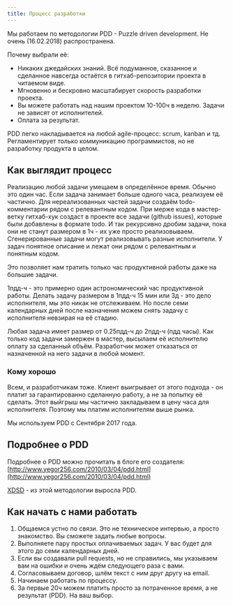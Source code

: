 ```yaml
---
title: Процесс разработки
---
```


Мы работаем по методологии PDD - Puzzle driven development. Не очень (16.02.2018) распространена.

Почему выбрали её:

- Никаких джедайских знаний. Всё подуманное, сказанное и сделанное навсегда остаётся в гитхаб-репозитории проекта в читаемом виде.
- Мгновенно и бескровно масштабирует скорость разработки проекта.
- Вы можете работать над нашим проектом 10-100ч в неделю. Задачи не зависят от исполнителей.
- Оплата за результат.

PDD легко накладывается на любой agile-процесс: scrum, kanban и тд.
Регламентирует только коммуникацию программистов, но не разработку продукта в целом.

## Как выглядит процесс
Реализацию любой задачи умещаем в определённое время. Обычно это один час.
Если задача занимает больше одного часа, реализуем её частично.
Для нереализованных частей задачи создаём todo-комментарии рядом с релевантным кодом.
При мерже кода в мастер-ветку гитхаб-хук создаст в проекте все задачи (github issues), которые были добавлены в формате todo.
И так рекурсивно дробим задачи, пока они не станут размером в 1ч - их уже просто реализовываем.
Сгенерированные задачи могут реализовывать разные исполнители.
У задач понятное описание и лежат они рядом с релевантным и понятным кодом.

Это позволяет нам тратить только час продуктивной работы даже на большие задачи.

1пдд-ч - это примерно один астрономический час продуктивной работы.
Делать задачу размером в 1пдд-ч 15 мин или 3д - это дело исполнителя, мы это никак не отслеживаем.
Но после семи календарных дней после назначения можем снять задачу с исполнителя невзирая на её стадию.

Любая задача имеет размер от 0.25пдд-ч до 2пдд-ч (пдд часы).
Как только код задачи замержен в мастер, высылаем её исполнителю оплату за сделанный объём.
Разработчик может отказаться от назначенной на него задачи в любой момент.


### Кому хорошо
Всем, и разработчикам тоже.
Клиент выигрывает от этого подхода - он платит за гарантированно сделанную работу, а не за попытку её сделать.
Этот выйгрыш мы частично закладываем в цену часа для исполнителя.
Поэтому мы платим исполнителям выше рынка.

Мы используем PDD с Сентября 2017 года.

## Подробнее о PDD
Подробнее о PDD можно прочитать в блоге его создателя:
[http://www.yegor256.com/2010/03/04/pdd.html](http://www.yegor256.com/2010/03/04/pdd.html)

[XDSD](http://www.xdsd.org/) - из этой методологии выросла PDD.

## Как начать с нами работать
1. Общаемся устно по связи. Это не техническое интервью, а просто знакомство. Вы сможете задать любые вопросы.
1. Выполняете пару простых оплачиваемых задач. У вас будет для этого до семи календарных дней.
1. Если вы создавали pull requests, но не справились, мы указываем вам на ошибки и очень ждём следующего раза с вами.
1. Согласовываем договор, шлём текст с ним друг другу на email.
1. Начинаем работать по процессу.
1. За первые 20ч можем платить просто за потраченное время, а не результат (PDD). На ваш выбор.
